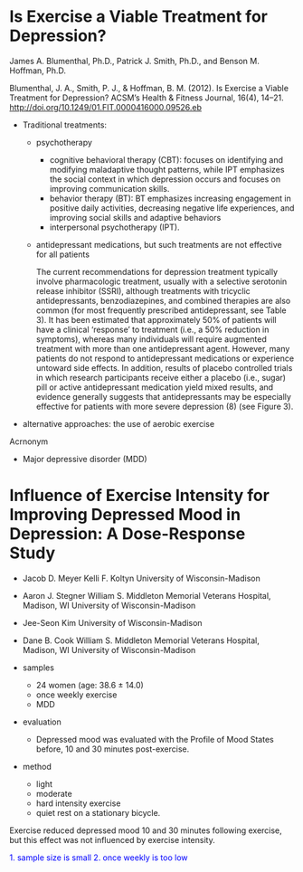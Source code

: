 # Is Exercise a Viable Treatment for Depression?
James A. Blumenthal, Ph.D., Patrick J. Smith, Ph.D., and Benson M. Hoffman, Ph.D.

Blumenthal, J. A., Smith, P. J., & Hoffman, B. M. (2012). Is Exercise a Viable Treatment for Depression? ACSM’s Health & Fitness Journal, 16(4), 14–21. http://doi.org/10.1249/01.FIT.0000416000.09526.eb


* Traditional treatments: 
	* psychotherapy
		* cognitive behavioral therapy (CBT): focuses on identifying and modifying maladaptive thought patterns, while IPT emphasizes the social context in which depression occurs and focuses on improving communication skills.
		* behavior therapy (BT): BT emphasizes increasing engagement in positive daily activities, decreasing negative life experiences, and improving social skills and adaptive behaviors 
		* interpersonal psychotherapy (IPT). 
	* antidepressant medications, but such treatments are not effective for all patients

		The current recommendations for depression treatment typically involve pharmacologic treatment, usually with a selective serotonin release inhibitor (SSRI), although treatments with tricyclic antidepressants, benzodiazepines, and combined therapies are also common (for most frequently prescribed antidepressant, see Table 3). It has been estimated that approximately 50% of patients will have a clinical ‘response’ to treatment (i.e., a 50% reduction in symptoms), whereas many individuals will require augmented treatment with more than one antidepressant agent. However, many patients do not respond to antidepressant medications or experience untoward side effects. In addition, results of placebo controlled trials in which research participants receive either a placebo (i.e., sugar) pill or active antidepressant medication yield mixed results, and evidence generally suggests that antidepressants may be especially effective for patients with more severe depression (8) (see Figure 3).
* alternative approaches: the use of aerobic exercise


Acrnonym

* Major depressive disorder (MDD)


# Influence of Exercise Intensity for Improving Depressed Mood in Depression: A Dose-Response Study
* Jacob D. Meyer
	Kelli F. Koltyn University of Wisconsin-Madison
* Aaron J. Stegner
	William S. Middleton Memorial Veterans Hospital, Madison, WI University of Wisconsin-Madison
* Jee-Seon Kim
	University of Wisconsin-Madison
* Dane B. Cook
	William S. Middleton Memorial Veterans Hospital, Madison, WI University of Wisconsin-Madison




* samples
	* 24 women (age: 38.6 ± 14.0)
	* once weekly exercise
	* MDD 

* evaluation
	* Depressed mood was evaluated with the Profile of Mood States before, 10 and 30 minutes post-exercise.

* method
	* light
	* moderate
	* hard intensity exercise
	* quiet rest on a stationary bicycle.

	
Exercise reduced depressed mood 10 and 30 minutes following exercise, but this effect was not influenced by exercise intensity. 

<font color="blue">
1. sample size is small
2. once weekly is too low

</font>

